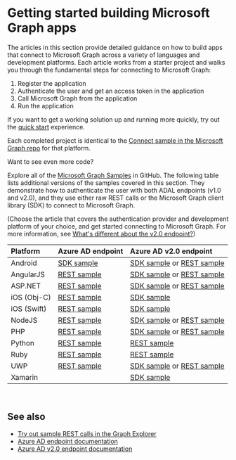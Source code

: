 # Getting started building Microsoft Graph apps

The articles in this section provide detailed guidance on how to build apps that connect to Microsoft Graph across a variety of languages and development platforms. Each article works from a starter project and walks you through the fundamental steps for connecting to Microsoft Graph:

 1. Register the application
 2. Authenticate the user and get an access token in the application
 3. Call Microsoft Graph from the application
 4. Run the application

If you want to get a working solution up and running more quickly, try out the [quick start](https://developer.microsoft.com/graph/quick-start) experience.

Each completed project is identical to the [Connect sample in the Microsoft Graph repo](https://github.com/microsoftgraph?utf8=%E2%9C%93&query=connect) for that platform.

Want to see even more code?

Explore all of the [Microsoft Graph Samples](https://github.com/microsoftgraph) in GitHub. The following table lists additional versions of the samples covered in this section. They demonstrate how to authenticate the user with both ADAL endpoints (v1.0 and v2.0), and they use either raw REST calls or the Microsoft Graph client library (SDK) to connect to Microsoft Graph.

(Choose the article that covers the authentication provider and development platform of your choice, and get started connecting to Microsoft Graph. For more information, see [What's different about the v2.0 endpoint?](https://docs.microsoft.com/en-us/azure/active-directory/develop/active-directory-v2-compare))


|Platform |Azure AD endpoint |Azure AD v2.0 endpoint |
|:--- |:--- |:---|
|Android |<a href="https://github.com/microsoftgraph/android-java-connect-sample/tree/last_v1_auth">SDK sample</a> |<a href="https://github.com/microsoftgraph/android-java-connect-sample">SDK sample</a> or <a href="https://github.com/microsoftgraph/android-java-connect-rest-sample">REST sample</a> |
|AngularJS |<a href="https://github.com/microsoftgraph/angular-connect-rest-sample/tree/last_v1_auth">REST sample</a> |<a href="https://github.com/microsoftgraph/angular-connect-sample">SDK sample</a> or <a href="https://github.com/microsoftgraph/angular-connect-rest-sample">REST sample</a> |
|ASP.NET |<a href="https://github.com/microsoftgraph/aspnet-connect-rest-sample/tree/last_v1_auth">REST sample</a> |<a href="https://github.com/microsoftgraph/aspnet-connect-sample">SDK sample</a> or <a href="https://github.com/microsoftgraph/aspnet-connect-rest-sample">REST sample</a> |
|iOS (Obj-C) |<a href="https://github.com/microsoftgraph/ios-objectivec-connect-rest-sample">REST sample</a> |<a href="https://github.com/microsoftgraph/ios-objectivec-connect-sample">SDK sample</a> |
|iOS (Swift) |<a href="https://github.com/microsoftgraph/ios-swift-connect-rest-sample">REST sample</a> |<a href="https://github.com/microsoftgraph/ios-swift-connect-sample">SDK sample</a> |
|NodeJS |<a href="https://github.com/microsoftgraph/nodejs-connect-rest-sample/tree/last_v1_auth">REST sample</a> |<a href="https://github.com/microsoftgraph/nodejs-connect-sample">SDK sample</a> or <a href="https://github.com/microsoftgraph/nodejs-connect-rest-sample">REST sample</a> |
|PHP |<a href="https://github.com/microsoftgraph/php-connect-rest-sample/tree/last_v1_auth">REST sample</a> |<a href="https://github.com/microsoftgraph/php-connect-sample">SDK sample</a> or <a href="https://github.com/microsoftgraph/php-connect-rest-sample">REST sample</a> |
|Python |<a href="https://github.com/microsoftgraph/python-sample-auth/blob/master/sample_adal.py">REST sample</a> |<a href="https://aka.ms/graph-python-samples">REST sample</a>
|Ruby |<a href="https://github.com/microsoftgraph/ruby-connect-rest-sample/tree/last_v1_auth">REST sample</a> |<a href="https://github.com/microsoftgraph/ruby-connect-rest-sample">REST sample</a> |
|UWP |<a href="https://github.com/microsoftgraph/uwp-csharp-connect-rest-sample/tree/last_v1_auth">REST sample</a> |<a href="https://github.com/microsoftgraph/uwp-csharp-connect-sample">SDK sample</a> or <a href="https://github.com/microsoftgraph/uwp-csharp-connect-rest-sample">REST sample</a> |
|Xamarin | |<a href="https://github.com/microsoftgraph/xamarin-csharp-connect-sample">SDK sample</a> |

<br/>

## See also

- [Try out sample REST calls in the Graph Explorer](https://developer.microsoft.com/en-us/graph/graph-explorer)
- [Azure AD endpoint documentation](https://docs.microsoft.com/en-us/azure/active-directory/develop/active-directory-developers-guide)
- [Azure AD v2.0 endpoint documentation](https://docs.microsoft.com/en-us/azure/active-directory/develop/active-directory-appmodel-v2-overview)
